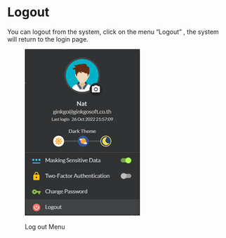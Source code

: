 # Logout

You can logout from the system, click on the menu “Logout” , the system will return to the login page.

<figure><img src="../.gitbook/assets/image (1).png" alt=""><figcaption><p>Log out Menu</p></figcaption></figure>
